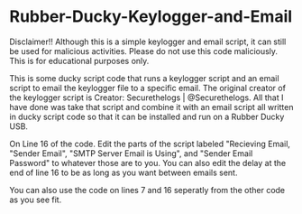 # Rubber-Ducky-Keylogger-and-Email
Disclaimer!! Although this is a simple keylogger and email script, it can still be used for malicious activities. Please do not use this code maliciously. This is for educational purposes only.

This is some ducky script code that runs a keylogger script and an email script to email the keylogger file to a specific email. The original creator of the keylogger script is Creator: Securethelogs | @Securethelogs. All that I have done was take that script and combine it with an email script all written in ducky script code so that it can be installed and run on a Rubber Ducky USB.

On Line 16 of the code. Edit the parts of the script labeled "Recieving Email, "Sender Email", "SMTP Server Email is Using", and "Sender Email Password" to whatever those are to you. You can also edit the delay at the end of line 16 to be as long as you want between emails sent.

You can also use the code on lines 7 and 16 seperatly from the other code as you see fit.


